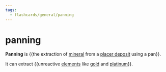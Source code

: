 ```yaml
---
tags:
  - flashcards/general/panning
---
```


# panning

__Panning__ is {{the extraction of [mineral](mineral.md) from a [placer deposit](placer%20deposit.md) using a pan}}.

It can extract {{unreactive [elements](element.md) like [gold](gold.md) and [platinum](platinum.md)}}.
